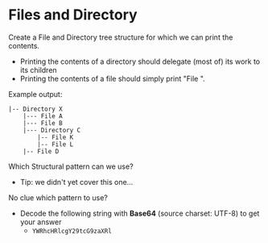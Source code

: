 # Files and Directory

Create a File and Directory tree structure for which we can print the contents.
- Printing the contents of a directory should delegate (most of) its work to its children
- Printing the contents of a file should simply print "File <name>".

Example output:
```
|-- Directory X
    |--- File A
    |--- File B
    |--- Directory C
        |-- File K
        |-- File L
    |-- File D 
```

Which Structural pattern can we use?
- Tip: we didn't yet cover this one...

No clue which pattern to use?
- Decode the following string with **Base64** (source charset: UTF-8) to get your answer
	- `YWRhcHRlcgY29tcG9zaXRl`